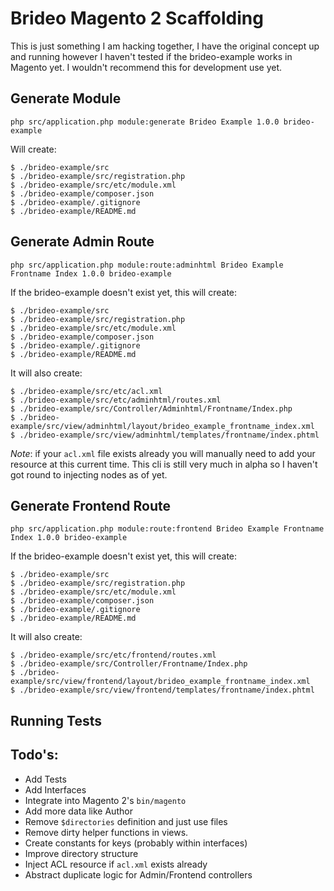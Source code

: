 # Brideo Magento 2 Scaffolding

This is just something I am hacking together, I have the original concept up and running however I haven't tested if the brideo-example works in Magento yet. I wouldn't recommend this for development use yet.

## Generate Module

    php src/application.php module:generate Brideo Example 1.0.0 brideo-example

Will create:

    $ ./brideo-example/src
    $ ./brideo-example/src/registration.php
    $ ./brideo-example/src/etc/module.xml
    $ ./brideo-example/composer.json
    $ ./brideo-example/.gitignore
    $ ./brideo-example/README.md


## Generate Admin Route

    php src/application.php module:route:adminhtml Brideo Example Frontname Index 1.0.0 brideo-example

If the brideo-example doesn't exist yet, this will create:

    $ ./brideo-example/src
    $ ./brideo-example/src/registration.php
    $ ./brideo-example/src/etc/module.xml
    $ ./brideo-example/composer.json
    $ ./brideo-example/.gitignore
    $ ./brideo-example/README.md

It will also create:

    $ ./brideo-example/src/etc/acl.xml
    $ ./brideo-example/src/etc/adminhtml/routes.xml
    $ ./brideo-example/src/Controller/Adminhtml/Frontname/Index.php
    $ ./brideo-example/src/view/adminhtml/layout/brideo_example_frontname_index.xml
    $ ./brideo-example/src/view/adminhtml/templates/frontname/index.phtml
    
*Note*: if your `acl.xml` file exists already you will manually need to add your resource at this current time. This cli is still very much in alpha so I haven't got round to injecting nodes as of yet.

## Generate Frontend Route

    php src/application.php module:route:frontend Brideo Example Frontname Index 1.0.0 brideo-example

If the brideo-example doesn't exist yet, this will create:

    $ ./brideo-example/src
    $ ./brideo-example/src/registration.php
    $ ./brideo-example/src/etc/module.xml
    $ ./brideo-example/composer.json
    $ ./brideo-example/.gitignore
    $ ./brideo-example/README.md

It will also create:

    $ ./brideo-example/src/etc/frontend/routes.xml
    $ ./brideo-example/src/Controller/Frontname/Index.php
    $ ./brideo-example/src/view/frontend/layout/brideo_example_frontname_index.xml
    $ ./brideo-example/src/view/frontend/templates/frontname/index.phtml
    

## Running Tests
 
    


## Todo's:

* Add Tests
* Add Interfaces
* Integrate into Magento 2's `bin/magento`
* Add more data like Author
* Remove `$directories` definition and just use files
* Remove dirty helper functions in views.
* Create constants for keys (probably within interfaces)
* Improve directory structure
* Inject ACL resource if `acl.xml` exists already
* Abstract duplicate logic for Admin/Frontend controllers
